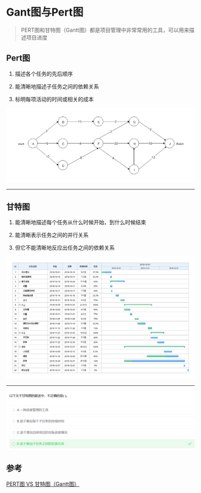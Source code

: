 # Gant图与Pert图

> PERT图和甘特图（Gantt图）都是项目管理中非常常用的工具，可以用来描述项目进度

## Pert图

1. 描述各个任务的先后顺序

2. 能清晰地描述子任务之间的依赖关系

3. 标明每项活动的时间或相关的成本



![v2-045e881b7eed7110cb59772fdf98e3fc_1440w-1](../../img/v2-045e881b7eed7110cb59772fdf98e3fc_1440w-1.png)

---

## 甘特图

1. 能清晰地描述每个任务从什么时候开始，到什么时候结束

2. 能清晰表示任务之间的并行关系

3. 但它不能清晰地反应出任务之间的依赖关系

![v2-f74ba25d9e02003487850ab5abfd9c9c_1440w](../../img/v2-f74ba25d9e02003487850ab5abfd9c9c_1440w.png)

---

![image-20250831161748180](../../img/image-20250831161748180.png) 

## 参考

[PERT图 VS 甘特图（Gantt图）](https://www.zhihu.com/tardis/zm/art/377183621?source_id=1003)

